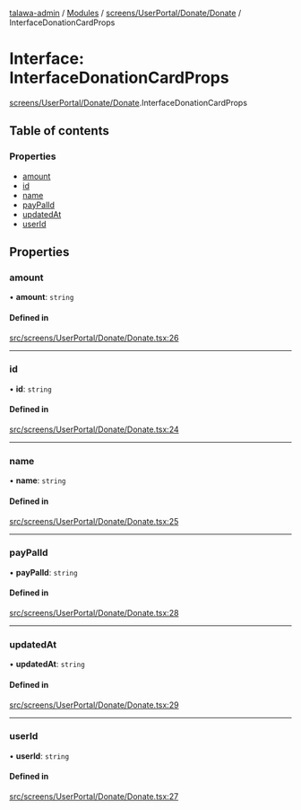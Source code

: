 [talawa-admin](../README.md) / [Modules](../modules.md) / [screens/UserPortal/Donate/Donate](../modules/screens_UserPortal_Donate_Donate.md) / InterfaceDonationCardProps

# Interface: InterfaceDonationCardProps

[screens/UserPortal/Donate/Donate](../modules/screens_UserPortal_Donate_Donate.md).InterfaceDonationCardProps

## Table of contents

### Properties

- [amount](screens_UserPortal_Donate_Donate.InterfaceDonationCardProps.md#amount)
- [id](screens_UserPortal_Donate_Donate.InterfaceDonationCardProps.md#id)
- [name](screens_UserPortal_Donate_Donate.InterfaceDonationCardProps.md#name)
- [payPalId](screens_UserPortal_Donate_Donate.InterfaceDonationCardProps.md#paypalid)
- [updatedAt](screens_UserPortal_Donate_Donate.InterfaceDonationCardProps.md#updatedat)
- [userId](screens_UserPortal_Donate_Donate.InterfaceDonationCardProps.md#userid)

## Properties

### amount

• **amount**: `string`

#### Defined in

[src/screens/UserPortal/Donate/Donate.tsx:26](https://github.com/GlenDsza/talawa-admin/blob/d3cbd1e/src/screens/UserPortal/Donate/Donate.tsx#L26)

___

### id

• **id**: `string`

#### Defined in

[src/screens/UserPortal/Donate/Donate.tsx:24](https://github.com/GlenDsza/talawa-admin/blob/d3cbd1e/src/screens/UserPortal/Donate/Donate.tsx#L24)

___

### name

• **name**: `string`

#### Defined in

[src/screens/UserPortal/Donate/Donate.tsx:25](https://github.com/GlenDsza/talawa-admin/blob/d3cbd1e/src/screens/UserPortal/Donate/Donate.tsx#L25)

___

### payPalId

• **payPalId**: `string`

#### Defined in

[src/screens/UserPortal/Donate/Donate.tsx:28](https://github.com/GlenDsza/talawa-admin/blob/d3cbd1e/src/screens/UserPortal/Donate/Donate.tsx#L28)

___

### updatedAt

• **updatedAt**: `string`

#### Defined in

[src/screens/UserPortal/Donate/Donate.tsx:29](https://github.com/GlenDsza/talawa-admin/blob/d3cbd1e/src/screens/UserPortal/Donate/Donate.tsx#L29)

___

### userId

• **userId**: `string`

#### Defined in

[src/screens/UserPortal/Donate/Donate.tsx:27](https://github.com/GlenDsza/talawa-admin/blob/d3cbd1e/src/screens/UserPortal/Donate/Donate.tsx#L27)
